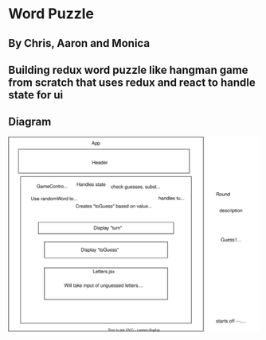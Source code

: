 # Word Puzzle
## By Chris, Aaron and Monica

## Building redux word puzzle like hangman game from scratch that uses redux and react to handle state for ui


## Diagram
![diagram](/diagram.drawio.svg)
